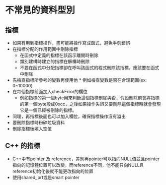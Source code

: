 # 不常見的資料型別
## 指標
* 如果有用到指標操作，盡可能將操作寫成函式，避免手刻錯誤
* 在指標分配的作用範圍中刪除指標
	* 在函式中定義的指標在該函示離開時刪除
	* 類別建構時建立的指標在解構時刪除
	* 不要在函式中分配指標卻在呼叫該函式的程式刪除該指標，應該要在函式中刪除
* 先檢查指標所參考的變數再使用他
		* 例如檢查變數是否在合理範圍(ex: 0~10000)
* 在每個指標前面加入checkError的欄位
	* 例如指標的第一個byte用來判斷這個指標刪除與否，假設刪除前會將指標的第一個byte設成0xcc，之後如果操作失誤又要刪除這個指標時就會發現它是一個已經被刪除的指標。
* 同理，再指標後面也可以加入欄位，確保指標操作沒有溢出
* 要刪除指標時粉碎垃圾資料
* 刪除指標後填入空值
## C++ 的指標
* C++中有pointer 及 reference，差別再pointer可以指向NULL值並且pointer指向的記憶體位置可以改變，而reference不同，他不能只向NULL且reference初始化後就不能更改指向的位置
* 使用shared_prt或是smart pointer
<!--stackedit_data:
eyJoaXN0b3J5IjpbMTcwNDg3MjEwMywxMzI0MjQ0NjcyLDEzNj
gxNTgxNTgsMTg0Mjg1MzQyM119
-->